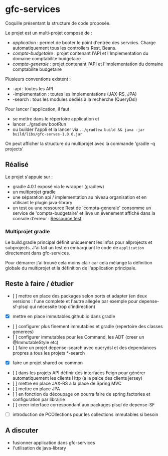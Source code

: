 # gfc-services

Coquille présentant la structure de code proposée.

Le projet est un multi-projet composé de :
- *application* : permet de booter le point d'entrée des servcies. Charge automatiquement tous les controllers Rest, Beans.
- *compta-budgetaire* : projet contenant l'API et l'Implementation du domaine comptabilite budgetaire
- *compta-generale* : projet contenant l'API et l'Implementation du domaine comptabilite budgetaire

Plusieurs conventions existent :
- <module>-api : toutes les API
- <module>-implementation : toutes les implementations (JAX-RS, JPA)
- <module>-search : tous les modules dédiés à la recherche (QueryDsl)


Pour lancer l'application, il faut
- se mettre dans le répertoire application et 
- lancer ../gradlew bootRun
- ou builder l'appli et la lancer via `../gradlew build && java -jar build/libs/gfc-serves-1.0.0.jar` 

On peut afficher la structure du multiprojet avec la commande 'gradle -q projects'

## Réalisé

Le projet s'appuie sur :
- gradle 4.0.1 exposé via le wrapper (gradlew)
- un multiprojet gradle 
- une séparation api / implementation au niveau organisation et en utilisant le plugin java-library
- un test ou une ressource Rest de 'compta-generale' consomme un service de 'compta-budgetaire' et lève un évenement affiché dans la console d'erreur : [Ressource test](http://localhost:8080/compta-generale/hello)

### Multiprojet gradle

Le build.gradle principal définit uniquement les infos pour allprojects et subprojects. J'ai fait un test en embarquant le code de `application` directement dans gfc-services.

Pour démarrer j'ai trouvé cela moins clair car cela mélange la définition globale du multiprojet et la définition de l'application principale.

## Reste à faire / étudier

- [ ] mettre en place des packages selon ports et adapter (en deux versions : l'une complete et l'autre allegée par exemple pour depense-sf-plsql qui nécessite trop d'indirection)
- [X] mettre en place immutables.github.io dans gradle
- [ ] configurer plus finement immutables et gradle (repertoire des classes generees)
- [ ] configurer immutables pour les Command, les ADT (creer un @ImmutableStyle etc)
- [ ] faire un projet depense-search avec querydsl et des dependances propres a tous les projets *-search
- [X] faire un projet shared ou common
- [ ] dans les projets API définir des interfaces Feign pour générer automatiquement les clients Http (a la palce des clients jersey)
- [ ] mettre en place JAX-RS a la place de Spring MVC
- [ ] mettre en place JPA 
- [ ] en fonction du découpage on pourra faire de spring.factories et configuration par librairie
- [ ] creer interface correspondant aux packages plsql de depense-SF
- [ ] introduction de PCOllections pour les collections immutables si besoin

## A discuter

- fusionner application dans gfc-services
- l'utilisation de java-library


